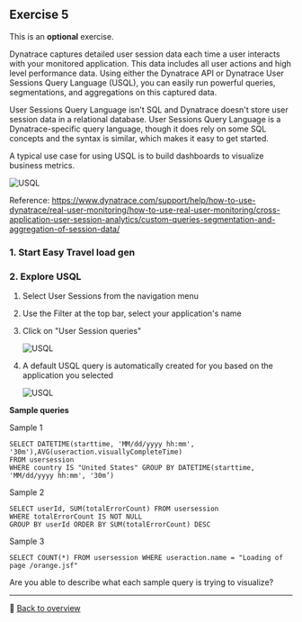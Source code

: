 ## Exercise 5
This is an **optional** exercise.

Dynatrace captures detailed user session data each time a user interacts with your monitored application. This data includes all user actions and high level performance data. Using either the Dynatrace API or Dynatrace User Sessions Query Language (USQL), you can easily run powerful queries, segmentations, and aggregations on this captured data. 

User Sessions Query Language isn't SQL and Dynatrace doesn't store user session data in a relational database. User Sessions Query Language is a Dynatrace-specific query language, though it does rely on some SQL concepts and the syntax is similar, which makes it easy to get started.

A typical use case for using USQL is to build dashboards to visualize business metrics.

![USQL](https://github.com/performgohot19/DEM/blob/master/assets/500-USQL.png)

Reference: https://www.dynatrace.com/support/help/how-to-use-dynatrace/real-user-monitoring/how-to-use-real-user-monitoring/cross-application-user-session-analytics/custom-queries-segmentation-and-aggregation-of-session-data/

### 1. Start Easy Travel load gen

### 2. Explore USQL

1. Select User Sessions from the navigation menu
2. Use the Filter at the top bar, select your application's name 
3. Click on "User Session queries"

   ![USQL](https://github.com/performgohot19/DEM/blob/master/assets/502-USQL1.png)

4. A default USQL query is automatically created for you based on the application you selected

   ![USQL](https://github.com/performgohot19/DEM/blob/master/assets/502-USQL2.png)

**Sample queries**

Sample 1
```
SELECT DATETIME(starttime, 'MM/dd/yyyy hh:mm', '30m'),AVG(useraction.visuallyCompleteTime)
FROM usersession
WHERE country IS "United States" GROUP BY DATETIME(starttime, 'MM/dd/yyyy hh:mm', '30m’)
```

Sample 2
```
SELECT userId, SUM(totalErrorCount) FROM usersession
WHERE totalErrorCount IS NOT NULL
GROUP BY userId ORDER BY SUM(totalErrorCount) DESC
```

Sample 3
```
SELECT COUNT(*) FROM usersession WHERE useraction.name = "Loading of page /orange.jsf"
```

Are you able to describe what each sample query is trying to visualize?

---
:arrow_up_small: [Back to overview](https://github.com/performgohot19/DEM)
